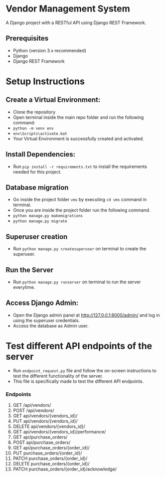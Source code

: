 # Vendor Management System

A Django project with a RESTful API using Django REST Framework.


## Prerequisites

- Python (version 3.x recommended)
- Django
- Django REST Framework

# Setup Instructions

## Create a Virtual Environment:
- Clone the repository
- Open terminal inside the main repo folder and run the following command:
- `python -m venv env`
- `env\Scripts\activate.bat`
- Your Virtual Environment is successfully created and activated.

## Install Dependencies:
- Run `pip install -r requirements.txt` to install the requirements needed for this project.

## Database migration       
- Go inside the project folder `vms` by executing `cd vms` command in terminal.
- Once you are inside the project folder run the following command.             
- `python manage.py makemigrations`      
- `python manage.py migrate`

## Superuser creation
- Run `python manage.py createsuperuser` on terminal to create the superuser.

## Run the Server
- Run `python manage.py runserver` on terminal to run the server everytime.

## Access Django Admin:
- Open the Django admin panel at http://127.0.0.1:8000/admin/ and log in using the superuser credentials.
- Access the database as Admin user.

# Test different API endpoints of the server
- Run `endpoint_request.py` file and follow the on-screen instructions to test the different functionality of the server.
- This file is specifically made to test the different API endpoints.

### Endpoints
1.  GET /api/vendors/
2.  POST /api/vendors/
3.  GET api/vendors/{vendors_id}/
4.  PUT api/vendors/{vendors_id}/
5.  DELETE api/vendors/{vendors_id}/
6.  GET api/vendors/{vendors_id}/performance/
7.  GET api/purchase_orders/
8.  POST api/purchase_orders/
9.  GET api/purchase_orders/{order_id}/
10. PUT purchase_orders/{order_id}/
11. PATCH purchase_orders/{order_id}/
12. DELETE purchase_orders/{order_id}/
13. PATCH purchase_orders/{order_id}/acknowledge/
